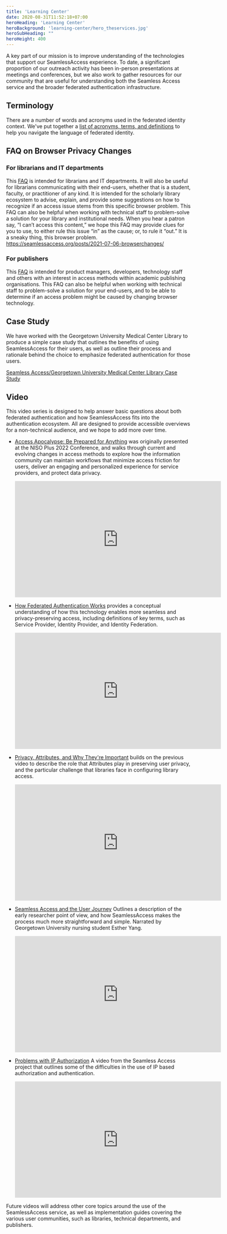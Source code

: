 ```yaml
---
title: 'Learning Center'
date: 2020-08-31T11:52:18+07:00
heroHeading: 'Learning Center'
heroBackground: 'learning-center/hero_theservices.jpg'
heroSubHeading: ""
heroHeight: 400
---
```


A key part of our mission is to improve understanding of the technologies that support our SeamlessAccess experience.  To date, a significant proportion of our outreach activity has been in-person presentations at meetings and conferences, but we also work to gather resources for our community that are useful for understanding both the Seamless Access service and the broader federated authentication infrastructure.  

## Terminology
There are a number of words and acronyms used in the federated identity context. We've put together a [list of acronyms, terms, and definitions](./terminology) to help you navigate the language of federated identity.  

## FAQ on Browser Privacy Changes

### For librarians and IT departments
This [FAQ](./browser-faq-librarians) is intended for librarians and IT departments. It will also be useful for librarians communicating with their end-users, whether that is a student, faculty, or practitioner of any kind. It is intended for the scholarly library ecosystem to advise, explain, and provide some suggestions on how to recognize if an access issue stems from this specific browser problem. This FAQ can also be helpful when working with technical staff to problem-solve a solution for your library and institutional needs. When you hear a patron say, “I can’t access this content,” we hope this FAQ may provide clues for you to use, to either rule this issue “in” as the cause; or, to rule it “out.” It is a sneaky thing, this browser problem. https://seamlessaccess.org/posts/2021-07-06-browserchanges/

### For publishers

This [FAQ](./browser-faq-publishers) is intended for product managers, developers, technology staff and others with an interest in access methods within academic publishing organisations. This FAQ can also be helpful when working with technical staff to problem-solve a solution for your end-users, and to be able to determine if an access problem might be caused by changing browser technology. 


## Case Study
We have worked with the Georgetown University Medical Center Library to produce a simple case study that outlines the benefits of using SeamlessAccess for their users, as well as outline their process and rationale behind the choice to emphasize federated authentication for those users.

[Seamless Access/Georgetown University Medical Center Library Case Study](./case-study/)


## Video
This video series is designed to help answer basic questions about both federated authentication and how SeamlessAccess fits into the authentication ecosystem.  All are designed to provide accessible overviews for a non-technical audience, and we hope to add more over time.

- [Access Apocalypse: Be Prepared for Anything](https://www.youtube.com/watch?v=NQNQ_sRPzHc) was originally presented at the NISO Plus 2022 Conference, and walks through current and evolving changes in access methods to explore how the information community can maintain workflows that minimize access friction for users, deliver an engaging and personalized experience for service providers, and protect data privacy.

    <iframe width="560" height="315" src="https://www.youtube.com/embed/NQNQ_sRPzHc" frameborder="0" allow="accelerometer; autoplay; clipboard-write; encrypted-media; gyroscope; picture-in-picture" allowfullscreen></iframe>

- [How Federated Authentication Works](https://www.youtube.com/watch?v=wjvC_PUj4CI) provides a conceptual understanding of how this technology enables more seamless and privacy-preserving access, including definitions of key terms, such as Service Provider, Identity Provider, and Identity Federation.

    <iframe width="560" height="315" src="https://www.youtube.com/embed/wjvC_PUj4CI" frameborder="0" allow="accelerometer; autoplay; encrypted-media; gyroscope; picture-in-picture" allowfullscreen></iframe>

- [Privacy, Attributes, and Why They're Important](https://www.youtube.com/watch?v=4xRqdc0DeJI) builds on the previous video to describe the role that Attributes play in preserving user privacy, and the particular challenge that libraries face in configuring library access.

    <iframe width="560" height="315" src="https://www.youtube.com/embed/4xRqdc0DeJI" frameborder="0" allow="accelerometer; autoplay; encrypted-media; gyroscope; picture-in-picture" allowfullscreen></iframe>

- [Seamless Access and the User Journey](https://www.youtube.com/watch?v=V5xfPyaIMyI) Outlines a description of the early researcher point of view, and how SeamlessAccess makes the process much more straightforward and simple. Narrated by Georgetown University nursing student Esther Yang.

    <iframe width="560" height="315" src="https://www.youtube.com/embed/V5xfPyaIMyI" title="YouTube video player" frameborder="0" allow="accelerometer; autoplay; clipboard-write; encrypted-media; gyroscope; picture-in-picture" allowfullscreen></iframe>

- [Problems with IP Authorization](https://youtu.be/80WH6epXwRw) A video from the Seamless Access project that outlines some of the difficulties in the use of IP based authorization and authentication.

    <iframe width="560" height="315" src="https://www.youtube-nocookie.com/embed/80WH6epXwRw" title="YouTube video player" frameborder="0" allow="accelerometer; autoplay; clipboard-write; encrypted-media; gyroscope; picture-in-picture" allowfullscreen></iframe>

Future videos will address other core topics around the use of the SeamlessAccess service, as well as implementation guides covering the various user communities, such as libraries, technical departments, and publishers.
